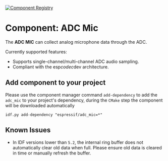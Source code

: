 [![Component Registry](https://components.espressif.com/components/espressif/adc*mic/badge.svg)](https://components.espressif.com/components/espressif/adc*mic)

# Component: ADC Mic

The **ADC MIC** can collect analog microphone data through the ADC.

Currently supported features:
* Supports single-channel/multi-channel ADC audio sampling.
* Compliant with the esp*codec*dev architecture.

## Add component to your project

Please use the component manager command `add-dependency` to add the `adc_mic` to your project's dependency, during the `CMake` step the component will be downloaded automatically

```
idf.py add-dependency "espressif/adc_mic=*"
```

## Known Issues

* In IDF versions lower than ``5.2``, the internal ring buffer does not automatically clear old data when full. Please ensure old data is cleared in time or manually refresh the buffer.

